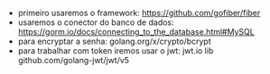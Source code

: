 - primeiro usaremos o framework: https://github.com/gofiber/fiber
- usaremos o conector do banco de dados: https://gorm.io/docs/connecting_to_the_database.html#MySQL
- para encryptar a senha: golang.org/x/crypto/bcrypt
- para trabalhar com token iremos usar o jwt: jwt.io lib github.com/golang-jwt/jwt/v5